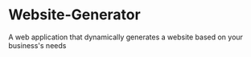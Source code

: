 # Website-Generator
A web application that dynamically generates a website based on your business's needs
